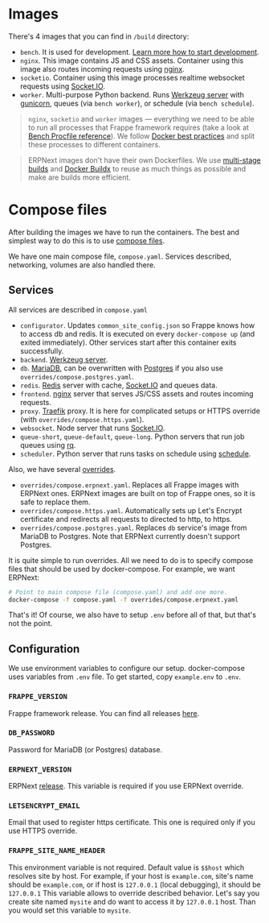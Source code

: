 # Images

There's 4 images that you can find in `/build` directory:

- `bench`. It is used for development. [Learn more how to start development](../development/README.md).
- `nginx`. This image contains JS and CSS assets. Container using this image also routes incoming requests using [nginx](https://www.nginx.com).
- `socketio`. Container using this image processes realtime websocket requests using [Socket.IO](https://socket.io).
- `worker`. Multi-purpose Python backend. Runs [Werkzeug server](https://werkzeug.palletsprojects.com/en/2.0.x/) with [gunicorn](https://gunicorn.org), queues (via `bench worker`), or schedule (via `bench schedule`).

> `nginx`, `socketio` and `worker` images — everything we need to be able to run all processes that Frappe framework requires (take a look at [Bench Procfile reference](https://frappeframework.com/docs/v13/user/en/bench/resources/bench-procfile)). We follow [Docker best practices](https://docs.docker.com/develop/develop-images/dockerfile_best-practices/#decouple-applications) and split these processes to different containers.

> ERPNext images don't have their own Dockerfiles. We use [multi-stage builds](https://docs.docker.com/develop/develop-images/multistage-build/) and [Docker Buildx](https://docs.docker.com/engine/reference/commandline/buildx/) to reuse as much things as possible and make are builds more efficient.

# Compose files

After building the images we have to run the containers. The best and simplest way to do this is to use [compose files](https://docs.docker.com/compose/compose-file/).

We have one main compose file, `compose.yaml`. Services described, networking, volumes are also handled there.

## Services

All services are described in `compose.yaml`

- `configurator`. Updates `common_site_config.json` so Frappe knows how to access db and redis. It is executed on every `docker-compose up` (and exited immediately). Other services start after this container exits successfully.
- `backend`. [Werkzeug server](https://werkzeug.palletsprojects.com/en/2.0.x/).
- `db`. [MariaDB](https://mariadb.com), can be overwritten with [Postgres](https://www.postgresql.org) if you also use `overrides/compose.postgres.yaml`.
- `redis`. [Redis](https://redis.io) server with cache, [Socket.IO](https://socket.io) and queues data.
- `frontend`. [nginx](https://www.nginx.com) server that serves JS/CSS assets and routes incoming requests.
- `proxy`. [Traefik](https://traefik.io/traefik/) proxy. It is here for complicated setups or HTTPS override (with `overrides/compose.https.yaml`).
- `websocket`. Node server that runs [Socket.IO](https://socket.io).
- `queue-short`, `queue-default`, `queue-long`. Python servers that run job queues using [rq](https://python-rq.org).
- `scheduler`. Python server that runs tasks on schedule using [schedule](https://schedule.readthedocs.io/en/stable/).

Also, we have several [overrides](https://docs.docker.com/compose/extends/).

- `overrides/compose.erpnext.yaml`. Replaces all Frappe images with ERPNext ones. ERPNext images are built on top of Frappe ones, so it is safe to replace them.
- `overrides/compose.https.yaml`. Automatically sets up Let's Encrypt certificate and redirects all requests to directed to http, to https.
- `overrides/compose.postgres.yaml`. Replaces `db` service's image from MariaDB to Postgres. Note that ERPNext currently doesn't support Postgres.

It is quite simple to run overrides. All we need to do is to specify compose files that should be used by docker-compose. For example, we want ERPNext:

```bash
# Point to main compose file (compose.yaml) and add one more.
docker-compose -f compose.yaml -f overrides/compose.erpnext.yaml
```

That's it! Of course, we also have to setup `.env` before all of that, but that's not the point.

## Configuration

We use environment variables to configure our setup. docker-compose uses variables from `.env` file. To get started, copy `example.env` to `.env`.

### `FRAPPE_VERSION`

Frappe framework release. You can find all releases [here](https://github.com/frappe/frappe/releases).

### `DB_PASSWORD`

Password for MariaDB (or Postgres) database.

### `ERPNEXT_VERSION`

ERPNext [release](https://github.com/frappe/frappe/releases). This variable is required if you use ERPNext override.

### `LETSENCRYPT_EMAIL`

Email that used to register https certificate. This one is required only if you use HTTPS override.

### `FRAPPE_SITE_NAME_HEADER`

This environment variable is not required. Default value is `$$host` which resolves site by host. For example, if your host is `example.com`, site's name should be `example.com`, or if host is `127.0.0.1` (local debugging), it should be `127.0.0.1` This variable allows to override described behavior. Let's say you create site named `mysite` and do want to access it by `127.0.0.1` host. Than you would set this variable to `mysite`.

